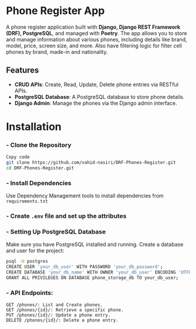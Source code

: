 # Phone Register App
A phone register application built with **Django, Django REST Framework (DRF), PostgreSQL**, and managed with **Poetry**.
The app allows you to store and manage information about various phones, including details like brand, model, price, screen size, and more. Also have filtering logic for filter cell phones by brand, made-in and nationality.

## Features

- **CRUD APIs**: Create, Read, Update, Delete phone entries via RESTful APIs.
- **PostgreSQL Database**: A PostgreSQL database to store phone details.
- **Django Admin**: Manage the phones via the Django admin interface.


# Installation

### - Clone the Repository
```bash
Copy code
git clone https://github.com/vahid-nasiri/DRF-Phones-Register.git
cd DRF-Phones-Register.git
```
### - Install Dependencies 
Use Dependency Management tools to install dependencies from `requirements.txt`

### - Create `.env` file and set up the attributes

### - Setting Up PostgreSQL Database
Make sure you have PostgreSQL installed and running. Create a database and user for the project:
```bash
psql -U postgres
CREATE USER 'your_db_user' WITH PASSWORD 'your_db_password';
CREATE DATABASE 'your_db_name' WITH OWNER 'your_db_user' ENCODING 'UTF8';
GRANT ALL PRIVILEGES ON DATABASE phone_storage_db TO your_db_user;
```

### - API Endpoints:
    GET /phones/: List and Create phones.
    GET /phones/{id}/: Retrieve a specific phone.
    PUT /phones/{id}/: Update a phone entry.
    DELETE /phones/{id}/: Delete a phone entry.

